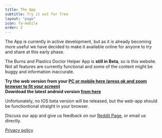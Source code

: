 ```yaml
---
title: The App
subtitle: Try it out for free
layout: "page"
icon: fa-mobile
order: 2
---
```


The App is currently in active development, but as it is already becoming more useful we have decided to make it available online for anyone to try and share at this early phase.  

The Burns and Plastics Doctor Helper App is **still in Beta**, so is this website. Not all features are currently functional and some of the content might be buggy and information inaccurate.

**Try the web version from your [PC or mobile here (press ok and zoom browser to fit your screen)](http://burnsplastics.com/WebApp)**  
**Download the latest android version [from here](https://drive.google.com/open?id=1ncJ7cwmaJF-6_x2mjz_RCXq1Py2heUZW)**

Unfortunately, no IOS beta version will be released, but the web-app should be functiontional straight in your browser.

Discuss our app and give us feedback on our [Reddit Page](https://reddit.com/r/BurnsAndPlasticsApp), or email us directly.

[Privacy policy](http://http://burnsplastics.com/privacy)
